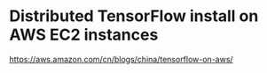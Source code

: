 # Distributed TensorFlow install on AWS EC2 instances

https://aws.amazon.com/cn/blogs/china/tensorflow-on-aws/
